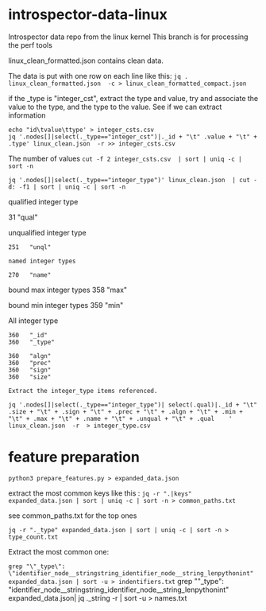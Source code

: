 # introspector-data-linux
Introspector data repo from the linux kernel
This branch is for processing the perf tools

linux_clean_formatted.json contains clean data.

The data is put with one row on each line like this:
`jq . linux_clean_formatted.json  -c > linux_clean_formatted_compact.json `

if the _type is "integer_cst", extract the type and value,
try and associate the value to the type, and the type to the value.
See if we can extract information

```
echo "id\tvalue\ttype' > integer_csts.csv
jq '.nodes[]|select(._type=="integer_cst")|._id + "\t" .value + "\t" + .type' linux_clean.json  -r >> integer_csts.csv
```

The number of values
`cut -f 2 integer_csts.csv  | sort | uniq -c | sort -n`


```
jq '.nodes[]|select(._type=="integer_type")' linux_clean.json  | cut -d: -f1 | sort | uniq -c | sort -n
```

qualified integer type

31   "qual"

unqualified integer type

    251   "unql"
	
	named integer types

    270   "name"

bound max integer types 
358   "max"

bound min integer types 
359   "min"

All integer type

    360   "_id"
    360   "_type"
	
    360   "algn"
    360   "prec"
    360   "sign"
    360   "size"
	
	Extract the integer_type items referenced. 

```
jq '.nodes[]|select(._type=="integer_type")| select(.qual)|._id + "\t" .size + "\t" + .sign + "\t" + .prec + "\t" + .algn + "\t" + .min + "\t" + .max + "\t" + .name + "\t" + .unqual + "\t" + .qual    ' linux_clean.json  -r  > integer_type.csv
```

# feature preparation

`python3 prepare_features.py > expanded_data.json`

extract the most common keys like this :
`jq -r ".|keys" expanded_data.json | sort | uniq -c | sort -n > common_paths.txt`

see common_paths.txt for the top ones

`jq -r "._type" expanded_data.json | sort | uniq -c | sort -n > type_count.txt`

Extract the most common one:

`grep "\"_type\": \"identifier_node__stringstring_identifier_node__string_lenpythonint" expanded_data.json | sort -u > indentifiers.txt`
grep "\"_type\": \"identifier_node__stringstring_identifier_node__string_lenpythonint" expanded_data.json| jq ._string  -r | sort -u > names.txt
